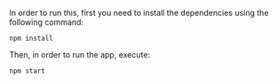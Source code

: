 In order to run this, first you need to install the dependencies using the following command:
```shell
npm install
```

Then, in order to run the app, execute:
```shell
npm start
```

